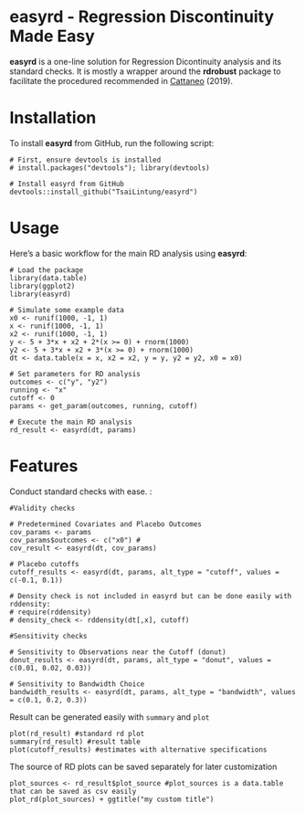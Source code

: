 # easyrd - Regression Discontinuity Made Easy

**easyrd** is a one-line solution for Regression Dicontinuity analysis and its standard checks. It is mostly a wrapper around the **rdrobust** package to facilitate the procedured recommended in [Cattaneo](https://www.cambridge.org/core/elements/abs/practical-introduction-to-regression-discontinuity-designs/F04907129D5C1B823E3DB19C31CAB905) (2019).

# Installation

To install **easyrd** from GitHub, run the following script:

```
# First, ensure devtools is installed
# install.packages("devtools"); library(devtools)

# Install easyrd from GitHub
devtools::install_github("TsaiLintung/easyrd")
```

# Usage

Here’s a basic workflow for the main RD analysis using **easyrd**:

```
# Load the package
library(data.table)
library(ggplot2)
library(easyrd)

# Simulate some example data
x0 <- runif(1000, -1, 1)
x <- runif(1000, -1, 1)
x2 <- runif(1000, -1, 1)
y <- 5 + 3*x + x2 + 2*(x >= 0) + rnorm(1000)
y2 <- 5 + 3*x + x2 + 3*(x >= 0) + rnorm(1000)
dt <- data.table(x = x, x2 = x2, y = y, y2 = y2, x0 = x0)

# Set parameters for RD analysis
outcomes <- c("y", "y2")
running <- "x"
cutoff <- 0
params <- get_param(outcomes, running, cutoff)

# Execute the main RD analysis
rd_result <- easyrd(dt, params)
```

# Features

Conduct standard checks with ease. :

```
#Validity checks

# Predetermined Covariates and Placebo Outcomes
cov_params <- params
cov_params$outcomes <- c("x0") #
cov_result <- easyrd(dt, cov_params)

# Placebo cutoffs
cutoff_results <- easyrd(dt, params, alt_type = "cutoff", values = c(-0.1, 0.1))

# Density check is not included in easyrd but can be done easily with rddensity:
# require(rddensity)
# density_check <- rddensity(dt[,x], cutoff)

#Sensitivity checks

# Sensitivity to Observations near the Cutoff (donut)
donut_results <- easyrd(dt, params, alt_type = "donut", values = c(0.01, 0.02, 0.03))

# Sensitivity to Bandwidth Choice
bandwidth_results <- easyrd(dt, params, alt_type = "bandwidth", values = c(0.1, 0.2, 0.3))
```

Result can be generated easily with `summary` and `plot`

```
plot(rd_result) #standard rd plot
summary(rd_result) #result table
plot(cutoff_results) #estimates with alternative specifications
```

The source of RD plots can be saved separately for later customization

```
plot_sources <- rd_result$plot_source #plot_sources is a data.table that can be saved as csv easily
plot_rd(plot_sources) + ggtitle("my custom title")
```